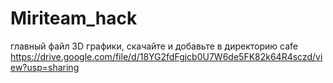 # Miriteam_hack
главный файл 3D графики, скачайте и добавьте в директорию cafe
https://drive.google.com/file/d/18YG2fdFgjcb0U7W6de5FK82k64R4sczd/view?usp=sharing
